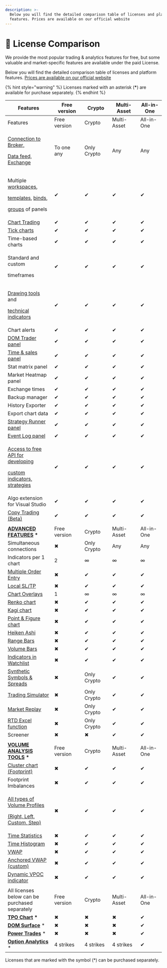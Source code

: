 ```yaml
---
description: >-
  Below you will find the detailed comparison table of licenses and platform
  features. Prices are available on our official website
---
```


# 🔑 License Comparison

We provide the most popular trading & analytics features for free, but some valuable and market-specific features are available under the paid License.

Below you will find the detailed comparison table of licenses and platform features. [Prices are available on our official website](https://www.quantower.com/pricing)

{% hint style="warning" %}
Licenses marked with an asterisk (**\***) are available for purchase separately.
{% endhint %}

<table data-header-hidden><thead><tr><th width="231">Features</th><th width="150">Free version</th><th width="132">Crypto</th><th width="150">Multi-Asset</th><th width="150">All-in-One</th></tr></thead><tbody><tr><td>Features</td><td>Free version</td><td>Crypto </td><td>Multi-Asset</td><td>All-in-One</td></tr><tr><td><p><a href="https://www.quantower.com/connections">Connection to Broker,</a></p><p><a href="https://www.quantower.com/connections">Data feed, Exchange</a></p></td><td>To one any</td><td>Only Crypto</td><td>Any</td><td>Any</td></tr><tr><td><p>Multiple <a href="../general-settings/workspaces-binds-groups.md">workspaces</a>,</p><p><a href="../general-settings/templates.md">templates</a>, <a href="../general-settings/binds.md">binds</a>, </p><p><a href="../general-settings/group-of-panels.md">groups</a> of panels</p></td><td>✔</td><td>✔</td><td>✔</td><td>✔</td></tr><tr><td><a href="../trading-panels/chart-trading.md">Chart Trading</a></td><td>✔</td><td>✔</td><td>✔</td><td>✔</td></tr><tr><td><a href="../analytics-panels/chart/chart-types/tick-chart.md">Tick charts</a></td><td>✔</td><td>✔</td><td>✔</td><td>✔</td></tr><tr><td>Time-based charts</td><td>✔</td><td>✔</td><td>✔</td><td>✔</td></tr><tr><td><p>Standard and custom</p><p>timeframes </p></td><td>✔</td><td>✔</td><td>✔</td><td>✔</td></tr><tr><td><p><a href="../analytics-panels/chart/drawing-tools.md">Drawing tools</a> and</p><p><a href="../analytics-panels/chart/technical-indicators/">technical indicators</a></p></td><td>✔</td><td>✔</td><td>✔</td><td>✔</td></tr><tr><td>Chart alerts</td><td>✔</td><td>✔</td><td>✔</td><td>✔</td></tr><tr><td><a href="../trading-panels/dom-trader/">DOM Trader panel</a></td><td>✔</td><td>✔</td><td>✔</td><td>✔</td></tr><tr><td><a href="../analytics-panels/time-and-sales.md">Time &#x26; sales panel</a></td><td>✔</td><td>✔</td><td>✔</td><td>✔</td></tr><tr><td>Stat matrix panel</td><td>✔</td><td>✔</td><td>✔</td><td>✔</td></tr><tr><td>Market Heatmap panel</td><td>✔</td><td>✔</td><td>✔</td><td>✔</td></tr><tr><td>Exchange times</td><td>✔</td><td>✔</td><td>✔</td><td>✔</td></tr><tr><td>Backup manager</td><td>✔</td><td>✔</td><td>✔</td><td>✔</td></tr><tr><td>History Exporter</td><td>✔</td><td>✔</td><td>✔</td><td>✔</td></tr><tr><td>Export chart data</td><td>✔</td><td>✔</td><td>✔</td><td>✔</td></tr><tr><td><a href="../quantower-algo/strategy-runner.md">Strategy Runner panel</a></td><td>✔</td><td>✔</td><td>✔</td><td>✔</td></tr><tr><td><a href="../informational-panels/event-log.md">Event Log panel</a></td><td>✔</td><td>✔</td><td>✔</td><td>✔</td></tr><tr><td><p><a href="../quantower-algo/">Access to free API for developing </a></p><p><a href="../quantower-algo/">custom indicators, strategies</a></p></td><td>✔</td><td>✔</td><td>✔</td><td>✔</td></tr><tr><td>Algo extension for Visual Studio</td><td>✔</td><td>✔</td><td>✔</td><td>✔</td></tr><tr><td><a href="../trading-panels/copy-trading.md">Copy Trading (Beta)</a></td><td>✔</td><td>✔</td><td>✔</td><td>✔</td></tr><tr><td></td><td></td><td></td><td></td><td></td></tr><tr><td><a href="https://www.quantower.com/advancedfeatures"><strong>ADVANCED FEATURES</strong></a> <strong>*</strong></td><td>Free version</td><td>Crypto</td><td>Multi-Asset</td><td>All-in-One</td></tr><tr><td>Simultaneous connections</td><td>✖</td><td>Only Crypto</td><td>Any</td><td>Any</td></tr><tr><td>Indicators per 1 chart</td><td>2</td><td>∞</td><td>∞</td><td>∞</td></tr><tr><td><a href="../trading-panels/multiple-order-entry.md">Multiple Order Entry</a></td><td>✖</td><td>✔</td><td>✔</td><td>✔</td></tr><tr><td><a href="../trading-panels/order-entry/order-placing-strategies/local-sl-tp.md">Local SL/TP</a></td><td>✖</td><td>✔</td><td>✔</td><td>✔</td></tr><tr><td><a href="../analytics-panels/chart/chart-overlays.md">Chart Overlays</a></td><td>1</td><td>∞</td><td>∞</td><td>∞</td></tr><tr><td><a href="../analytics-panels/chart/chart-types/renko.md">Renko chart</a></td><td>✖</td><td>✔</td><td>✔</td><td>✔</td></tr><tr><td><a href="../analytics-panels/chart/chart-types/kagi.md">Kagi chart</a></td><td>✖</td><td>✔</td><td>✔</td><td>✔</td></tr><tr><td><a href="../analytics-panels/chart/chart-types/points-and-figures.md">Point &#x26; Figure chart</a></td><td>✖</td><td>✔</td><td>✔</td><td>✔</td></tr><tr><td><a href="../analytics-panels/chart/chart-types/heiken-ashi.md">Heiken Ashi</a></td><td>✖</td><td>✔</td><td>✔</td><td>✔</td></tr><tr><td><a href="../analytics-panels/chart/chart-types/range-bars.md">Range Bars</a></td><td>✖</td><td>✔</td><td>✔</td><td>✔</td></tr><tr><td><a href="../analytics-panels/chart/chart-types/volume-bars.md">Volume Bars</a></td><td>✖</td><td>✔</td><td>✔</td><td>✔</td></tr><tr><td><a href="../analytics-panels/watchlist.md#indicators">Indicators in Watchlist</a></td><td>✖</td><td>✔</td><td>✔</td><td>✔</td></tr><tr><td><a href="../portfolio-panels/synthetic-symbols.md">Synthetic Symbols &#x26; Spreads</a></td><td>✖</td><td>Only Crypto</td><td>✔</td><td>✔</td></tr><tr><td><a href="../trading-panels/trading-simulator.md">Trading Simulator</a></td><td>✖</td><td>Only Crypto</td><td>✔</td><td>✔</td></tr><tr><td><a href="../trading-panels/history-player.md">Market Replay</a></td><td>✖</td><td>Only Crypto</td><td>✔</td><td>✔</td></tr><tr><td><a href="../miscellaneous-panels/excel-rtd-trading/">RTD Excel function</a></td><td>✖</td><td>Only Crypto</td><td>✔</td><td>✔</td></tr><tr><td>Screener</td><td>✖</td><td>✖</td><td>✔</td><td>✔</td></tr><tr><td></td><td></td><td></td><td></td><td></td></tr><tr><td><a href="https://www.quantower.com/volumeanalysistools"><strong>VOLUME ANALYSIS TOOLS</strong></a> <strong>*</strong></td><td>Free version</td><td>Crypto</td><td>Multi-Asset</td><td>All-in-One</td></tr><tr><td><a href="../analytics-panels/chart/volume-analysis-tools/cluster-chart.md">Cluster chart (Footprint)</a></td><td>✖</td><td>✔</td><td>✔</td><td>✔</td></tr><tr><td>Footprint Imbalances</td><td>✖</td><td>✔</td><td>✔</td><td>✔</td></tr><tr><td><p><a href="../analytics-panels/chart/volume-analysis-tools/volume-profiles.md">All types of Volume Profiles </a></p><p><a href="../analytics-panels/chart/volume-analysis-tools/volume-profiles.md">(Right, Left, Custom, Step)</a></p></td><td>✖</td><td>✔</td><td>✔</td><td>✔</td></tr><tr><td><a href="../analytics-panels/chart/volume-analysis-tools/time-statistics.md">Time Statistics</a></td><td>✖</td><td>✔</td><td>✔</td><td>✔</td></tr><tr><td><a href="../analytics-panels/chart/volume-analysis-tools/time-histogram.md">Time Histogram</a></td><td>✖</td><td>✔</td><td>✔</td><td>✔</td></tr><tr><td><a href="../analytics-panels/chart/vwap.md">VWAP</a> </td><td>✖</td><td>✔</td><td>✔</td><td>✔</td></tr><tr><td><a href="../analytics-panels/chart/anchored-vwap.md">Anchored VWAP (custom)</a></td><td>✖</td><td>✔</td><td>✔</td><td>✔</td></tr><tr><td><a href="https://www.quantower.com/blog/binance-futures-in-quantower-dynamic-poc-and-recent-bid-ask-in-the-dom#dynamic-vpoc-indicator">Dynamic VPOC indicator</a></td><td>✖</td><td>✔</td><td>✔</td><td>✔</td></tr><tr><td></td><td></td><td></td><td></td><td></td></tr><tr><td>All licenses below can be <br>purchased separately</td><td>Free version</td><td>Crypto</td><td>Multi-Asset</td><td>All-in-One</td></tr><tr><td><a href="../analytics-panels/tpo-chart.md"><strong>TPO Chart</strong></a> <strong>*</strong></td><td>✖</td><td>✖</td><td>✖</td><td>✔</td></tr><tr><td><a href="https://www.quantower.com/dom-surface"><strong>DOM Surface</strong></a> *</td><td>✖</td><td>✖</td><td>✖</td><td>✔</td></tr><tr><td><a href="../analytics-panels/chart/power-trades.md"><strong>Power Trades</strong></a> *</td><td>✖</td><td>✖</td><td>✖</td><td>✔</td></tr><tr><td><a href="../analytics-panels/option-analytics.md"><strong>Option Analytics</strong></a> *</td><td>4 strikes</td><td>4 strikes</td><td>4 strikes</td><td>✔</td></tr></tbody></table>

Licenses that are marked with the symbol (\*) can be purchased separately.

